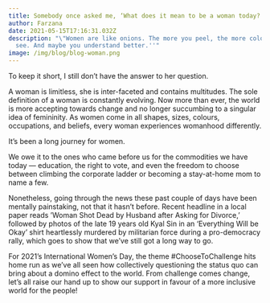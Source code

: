```yaml
---
title: Somebody once asked me, ‘What does it mean to be a woman today?’
author: Farzana
date: 2021-05-15T17:16:31.032Z
description: "\"Women are like onions. The more you peel, the more colours you
  see. And maybe you understand better.''"
image: /img/blog/blog-woman.png
---
```


To keep it short, I still don’t have the answer to her question.

A woman is limitless, she is inter-faceted and contains multitudes. The sole definition of a woman is constantly evolving. Now more than ever, the world is more accepting towards change and no longer succumbing to a singular idea of femininity. As women come in all shapes, sizes, colours, occupations, and beliefs, every woman experiences womanhood differently.

It’s been a long journey for women.

We owe it to the ones who came before us for the commodities we have today — education, the right to vote, and even the freedom to choose between climbing the corporate ladder or becoming a stay-at-home mom to name a few.

Nonetheless, going through the news these past couple of days have been mentally painstaking, not that it hasn’t before. Recent headline in a local paper reads ’Woman Shot Dead by Husband after Asking for Divorce,’ followed by photos of the late 19 years old Kyal Sin in an ‘Everything Will be Okay’ shirt heartlessly murdered by militarian force during a pro-democracy rally, which goes to show that we’ve still got a long way to go.

For 2021’s International Women’s Day, the theme #ChooseToChallenge hits home run as we’ve all seen how collectively questioning the status quo can bring about a domino effect to the world. From challenge comes change, let’s all raise our hand up to show our support in favour of a more inclusive world for the people!
